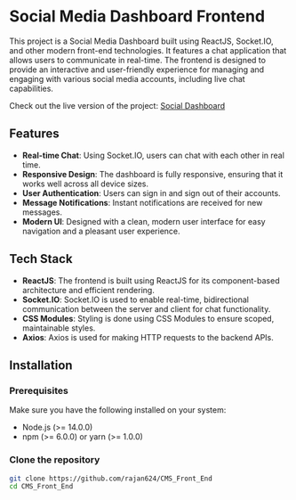 # Social Media Dashboard Frontend

This project is a Social Media Dashboard built using ReactJS, Socket.IO, and other modern front-end technologies. It features a chat application that allows users to communicate in real-time. The frontend is designed to provide an interactive and user-friendly experience for managing and engaging with various social media accounts, including live chat capabilities.

Check out the live version of the project: <a href="https://cms-web-app-07.web.app/" target="_blank">Social Dashboard</a>

## Features

- **Real-time Chat**: Using Socket.IO, users can chat with each other in real time.
- **Responsive Design**: The dashboard is fully responsive, ensuring that it works well across all device sizes.
- **User Authentication**: Users can sign in and sign out of their accounts.
- **Message Notifications**: Instant notifications are received for new messages.
- **Modern UI**: Designed with a clean, modern user interface for easy navigation and a pleasant user experience.

## Tech Stack

- **ReactJS**: The frontend is built using ReactJS for its component-based architecture and efficient rendering.
- **Socket.IO**: Socket.IO is used to enable real-time, bidirectional communication between the server and client for chat functionality.
- **CSS Modules**: Styling is done using CSS Modules to ensure scoped, maintainable styles.
- **Axios**: Axios is used for making HTTP requests to the backend APIs.

## Installation

### Prerequisites

Make sure you have the following installed on your system:

- Node.js (>= 14.0.0)
- npm (>= 6.0.0) or yarn (>= 1.0.0)

### Clone the repository

```bash
git clone https://github.com/rajan624/CMS_Front_End
cd CMS_Front_End
